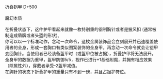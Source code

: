 <title>折叠铠甲</title>
<meta name="GENERATOR" content="WinCHM">
<meta http-equiv="Content-Type" content="text/html; charset=gb2312">
<br>
<br>折叠铠甲 D+500
<br>
<br>魔幻本质
<br>
<br>在折叠状态下，这件护甲看起来就像一枚特别重的钢制胸针或者是披风扣 (通常被制造成盾牌或者头盔的形状)。
<br>你可以以一个标准动作，念动一次命令，这枚金属装饰品会立刻展开并迅速覆盖使用者的全身，形成一套胸口有类似图案装饰的全身甲。再念动一次命令就会让铠甲变回胸针。当使用者已经装备盔甲时（或盔甲位被占据），折叠护甲将无法展开。
<br>全身甲的数据为重甲，盔甲防御5/5，视作已进行+1基础附魔，并拥有相应效果（除属性外），穿戴者承受-2盔甲减值。
<br>在胸针的状态下折叠护甲的重量只有不到一磅，并且占据护符位。
<br>